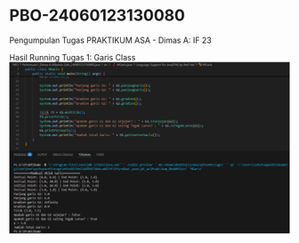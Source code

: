 # PBO-24060123130080
Pengumpulan Tugas PRAKTIKUM ASA - Dimas A: IF 23

Hasil Running Tugas 1: Garis Class
![image alt](https://github.com/Hunterized/ASA-24060123130080/blob/1a6833f049c6cb997ac4995c24aab1d30d1fe89f/Pertemuan1_Dimas%20A%20Albanna%20Zain_24060123130080.java/src/Hasil%20Running%20MGaris.png)
